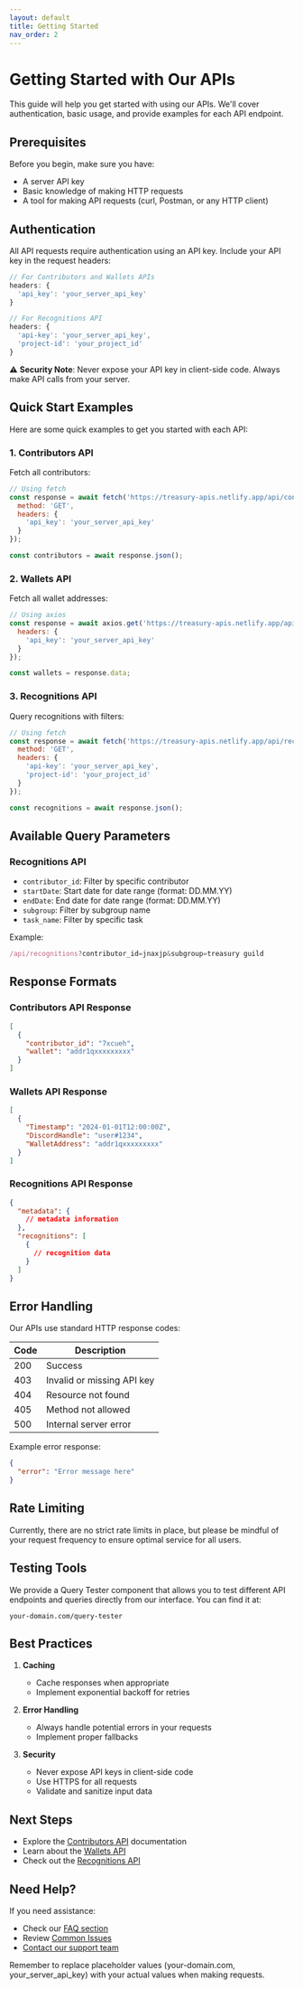 ```yaml
---
layout: default
title: Getting Started
nav_order: 2
---
```


# Getting Started with Our APIs

This guide will help you get started with using our APIs. We'll cover authentication, basic usage, and provide examples for each API endpoint.

## Prerequisites

Before you begin, make sure you have:
- A server API key
- Basic knowledge of making HTTP requests
- A tool for making API requests (curl, Postman, or any HTTP client)

## Authentication

All API requests require authentication using an API key. Include your API key in the request headers:

```javascript
// For Contributors and Wallets APIs
headers: {
  'api_key': 'your_server_api_key'
}

// For Recognitions API
headers: {
  'api-key': 'your_server_api_key',
  'project-id': 'your_project_id'
}
```

⚠️ **Security Note**: Never expose your API key in client-side code. Always make API calls from your server.

## Quick Start Examples

Here are some quick examples to get you started with each API:

### 1. Contributors API

Fetch all contributors:

```javascript
// Using fetch
const response = await fetch('https://treasury-apis.netlify.app/api/contributors', {
  method: 'GET',
  headers: {
    'api_key': 'your_server_api_key'
  }
});

const contributors = await response.json();
```

### 2. Wallets API

Fetch all wallet addresses:

```javascript
// Using axios
const response = await axios.get('https://treasury-apis.netlify.app/api/getGWallets', {
  headers: {
    'api_key': 'your_server_api_key'
  }
});

const wallets = response.data;
```

### 3. Recognitions API

Query recognitions with filters:

```javascript
// Using fetch
const response = await fetch('https://treasury-apis.netlify.app/api/recognitions?contributor_id=jnaxjp&startDate=01.01.23&endDate=31.12.23', {
  method: 'GET',
  headers: {
    'api-key': 'your_server_api_key',
    'project-id': 'your_project_id'
  }
});

const recognitions = await response.json();
```

## Available Query Parameters

### Recognitions API
- `contributor_id`: Filter by specific contributor
- `startDate`: Start date for date range (format: DD.MM.YY)
- `endDate`: End date for date range (format: DD.MM.YY)
- `subgroup`: Filter by subgroup name
- `task_name`: Filter by specific task

Example:
```javascript
/api/recognitions?contributor_id=jnaxjp&subgroup=treasury guild
```

## Response Formats

### Contributors API Response
```json
[
  {
    "contributor_id": "7xcueh",
    "wallet": "addr1qxxxxxxxxx"
  }
]
```

### Wallets API Response
```json
[
  {
    "Timestamp": "2024-01-01T12:00:00Z",
    "DiscordHandle": "user#1234",
    "WalletAddress": "addr1qxxxxxxxxx"
  }
]
```

### Recognitions API Response
```json
{
  "metadata": {
    // metadata information
  },
  "recognitions": [
    {
      // recognition data
    }
  ]
}
```

## Error Handling

Our APIs use standard HTTP response codes:

| Code | Description |
|------|-------------|
| 200  | Success |
| 403  | Invalid or missing API key |
| 404  | Resource not found |
| 405  | Method not allowed |
| 500  | Internal server error |

Example error response:
```json
{
  "error": "Error message here"
}
```

## Rate Limiting

Currently, there are no strict rate limits in place, but please be mindful of your request frequency to ensure optimal service for all users.

## Testing Tools

We provide a Query Tester component that allows you to test different API endpoints and queries directly from our interface. You can find it at:

```
your-domain.com/query-tester
```

## Best Practices

1. **Caching**
   - Cache responses when appropriate
   - Implement exponential backoff for retries

2. **Error Handling**
   - Always handle potential errors in your requests
   - Implement proper fallbacks

3. **Security**
   - Never expose API keys in client-side code
   - Use HTTPS for all requests
   - Validate and sanitize input data

## Next Steps

- Explore the [Contributors API](/treasury-apis/api/contributors) documentation
- Learn about the [Wallets API](/treasury-apis/api/wallets)
- Check out the [Recognitions API](/treasury-apis/api/recognitions)

## Need Help?

If you need assistance:
- Check our [FAQ section](/treasury-apis/faq)
- Review [Common Issues](/treasury-apis/troubleshooting)
- [Contact our support team](/treasury-apis/contact)

Remember to replace placeholder values (your-domain.com, your_server_api_key) with your actual values when making requests.